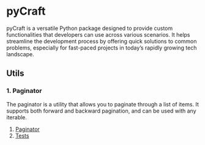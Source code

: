 # pyCraft

pyCraft is a versatile Python package designed to provide custom functionalities that developers can use across various scenarios. It helps streamline the development process by offering quick solutions to common problems, especially for fast-paced projects in today’s rapidly growing tech landscape.

## Utils

### 1. Paginator

The paginator is a utility that allows you to paginate through a list of items. It supports both forward and backward pagination, and can be used with any iterable.

   1. [Paginator](utils/paginator.py)
   2. [Tests](utils/tests/test_paginator.py)


